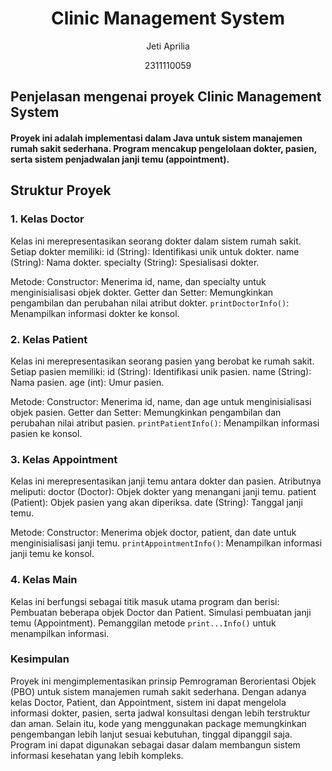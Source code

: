 # <h1 align="center">Clinic Management System</h1>
<p align="center">Jeti Aprilia</p>
<p align="center">2311110059</p>


## Penjelasan mengenai proyek Clinic Management System

#### Proyek ini adalah implementasi dalam Java untuk sistem manajemen rumah sakit sederhana. Program mencakup pengelolaan dokter, pasien, serta sistem penjadwalan janji temu (appointment).

## Struktur Proyek

### 1. Kelas Doctor

Kelas ini merepresentasikan seorang dokter dalam sistem rumah sakit. Setiap dokter memiliki:
id (String): Identifikasi unik untuk dokter.
name (String): Nama dokter.
specialty (String): Spesialisasi dokter.

Metode:
Constructor: Menerima id, name, dan specialty untuk menginisialisasi objek dokter.
Getter dan Setter: Memungkinkan pengambilan dan perubahan nilai atribut dokter.
```printDoctorInfo()```: Menampilkan informasi dokter ke konsol.

### 2. Kelas Patient

Kelas ini merepresentasikan seorang pasien yang berobat ke rumah sakit. Setiap pasien memiliki:
id (String): Identifikasi unik pasien.
name (String): Nama pasien.
age (int): Umur pasien.

Metode:
Constructor: Menerima id, name, dan age untuk menginisialisasi objek pasien.
Getter dan Setter: Memungkinkan pengambilan dan perubahan nilai atribut pasien.
```printPatientInfo()```: Menampilkan informasi pasien ke konsol.

### 3. Kelas Appointment

Kelas ini merepresentasikan janji temu antara dokter dan pasien. Atributnya meliputi:
doctor (Doctor): Objek dokter yang menangani janji temu.
patient (Patient): Objek pasien yang akan diperiksa.
date (String): Tanggal janji temu.

Metode:
Constructor: Menerima objek doctor, patient, dan date untuk menginisialisasi janji temu.
```printAppointmentInfo()```: Menampilkan informasi janji temu ke konsol.

### 4. Kelas Main

Kelas ini berfungsi sebagai titik masuk utama program dan berisi:
Pembuatan beberapa objek Doctor dan Patient.
Simulasi pembuatan janji temu (Appointment).
Pemanggilan metode ```print...Info()``` untuk menampilkan informasi.

### Kesimpulan
Proyek ini mengimplementasikan prinsip Pemrograman Berorientasi Objek (PBO) untuk sistem manajemen rumah sakit sederhana. Dengan adanya kelas Doctor, Patient, dan Appointment, sistem ini dapat mengelola informasi dokter, pasien, serta jadwal konsultasi dengan lebih terstruktur dan aman. Selain itu, kode yang menggunakan package memungkinkan pengembangan lebih lanjut sesuai kebutuhan, tinggal dipanggil saja. Program ini dapat digunakan sebagai dasar dalam membangun sistem informasi kesehatan yang lebih kompleks.
